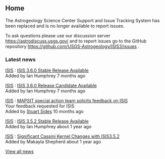 <div id="main" class="nosidebar">

<div id="content">

## Home

<div class="splitcontentleft">

<div class="wiki">

The Astrogeology Science Center Support and Issue Tracking System has
been replaced and is no longer available to report issues.

To ask questions please use our discussion server
<https://astrodiscuss.usgs.gov/> and to report issues go to the GitHub
repository <https://github.com/USGS-Astrogeology/ISIS3/issues> .

</div>

</div>

<div class="splitcontentright">

<div class="news box">

### Latest news

[ISIS](projects/isis) : [ISIS 3.6.0 Stable Release Available](news/40)  
<span class="author"> Added by Ian Humphrey 7 months ago </span>

[ISIS](projects/isis) : [ISIS 3.6.0 Release Candidate
Available](news/39)  
<span class="author"> Added by Ian Humphrey 7 months ago </span>

[ISIS](projects/isis) : [MAPSIT special action team solicits feedback on
ISIS](news/38)  
<span class="summary"> Your feedback requested for ISIS </span>  
<span class="author"> Added by [Stuart Sides](users/1533) 10 months ago
</span>

[ISIS](projects/isis) : [ISIS 3.5.2 Stable Release Available](news/36)  
<span class="author"> Added by Ian Humphrey about 1 year ago </span>

[ISIS](projects/isis) : [Significant Cassini Kernel Changes with
ISIS3.5.2](news/35)  
<span class="author"> Added by Makayla Shepherd about 1 year ago </span>

[View all news](news)

</div>

</div>

<div style="clear:both;">

</div>

</div>

</div>
